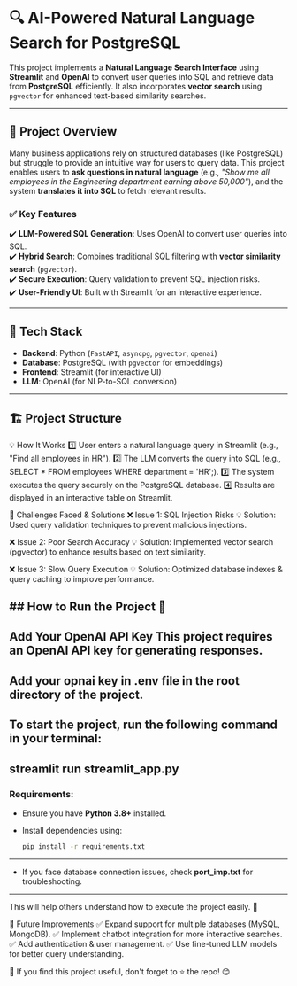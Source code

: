 # 🔍 AI-Powered Natural Language Search for PostgreSQL  

This project implements a **Natural Language Search Interface** using **Streamlit** and **OpenAI** to convert user queries into SQL and retrieve data from **PostgreSQL** efficiently. It also incorporates **vector search** using `pgvector` for enhanced text-based similarity searches.  

---

## 🚀 **Project Overview**  
Many business applications rely on structured databases (like PostgreSQL) but struggle to provide an intuitive way for users to query data. This project enables users to **ask questions in natural language** (e.g., *"Show me all employees in the Engineering department earning above 50,000"*), and the system **translates it into SQL** to fetch relevant results.  

### ✅ **Key Features**  
✔️ **LLM-Powered SQL Generation**: Uses OpenAI to convert user queries into SQL.  
✔️ **Hybrid Search**: Combines traditional SQL filtering with **vector similarity search** (`pgvector`).  
✔️ **Secure Execution**: Query validation to prevent SQL injection risks.  
✔️ **User-Friendly UI**: Built with Streamlit for an interactive experience.  

---

## 📌 **Tech Stack**  
- **Backend**: Python (`FastAPI`, `asyncpg`, `pgvector`, `openai`)  
- **Database**: PostgreSQL (with `pgvector` for embeddings)  
- **Frontend**: Streamlit (for interactive UI)  
- **LLM**: OpenAI (for NLP-to-SQL conversion)  

---

## 🏗️ **Project Structure**
💡 How It Works
1️⃣ User enters a natural language query in Streamlit (e.g., "Find all employees in HR").
2️⃣ The LLM converts the query into SQL (e.g., SELECT * FROM employees WHERE department = 'HR';).
3️⃣ The system executes the query securely on the PostgreSQL database.
4️⃣ Results are displayed in an interactive table on Streamlit.

🔴 Challenges Faced & Solutions
❌ Issue 1: SQL Injection Risks
💡 Solution: Used query validation techniques to prevent malicious injections.

❌ Issue 2: Poor Search Accuracy
💡 Solution: Implemented vector search (pgvector) to enhance results based on text similarity.

❌ Issue 3: Slow Query Execution
💡 Solution: Optimized database indexes & query caching to improve performance.

**## How to Run the Project 🚀**
---------------------------------------------------------------------
Add Your OpenAI API Key
This project requires an OpenAI API key for generating responses.
---------------------------------------------------------------------
Add your opnai key in .env file in the root directory of the project.
-----------------------------------------------------------------------
To start the project, run the following command in your terminal:
--------------------------------------------------------------

streamlit run streamlit_app.py
---------------------------------------

### Requirements:
- Ensure you have **Python 3.8+** installed.
- Install dependencies using:

  ```bash
  pip install -r requirements.txt
  ```
-------------------------------------------------------------------------------------
- If you face database connection issues, check **port_imp.txt** for troubleshooting.

-------------------------

This will help others understand how to execute the project easily. 🎯




🚀 Future Improvements
✅ Expand support for multiple databases (MySQL, MongoDB).
✅ Implement chatbot integration for more interactive searches.
✅ Add authentication & user management.
✅ Use fine-tuned LLM models for better query understanding.

🎯 If you find this project useful, don't forget to ⭐ the repo! 😊

